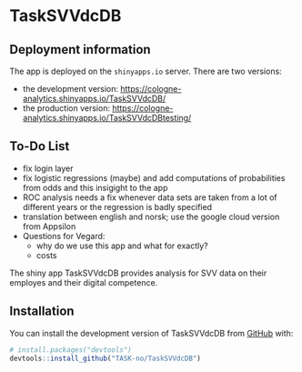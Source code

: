 
<!-- README.md is generated from README.Rmd. Please edit that file -->

# TaskSVVdcDB

## Deployment information

The app is deployed on the `shinyapps.io` server. There are two
versions:

- the development version:
  <https://cologne-analytics.shinyapps.io/TaskSVVdcDB/>
- the production version:
  <https://cologne-analytics.shinyapps.io/TaskSVVdcDBtesting/>

## To-Do List

- fix login layer
- fix logistic regressions (maybe) and add computations of probabilities
  from odds and this insigight to the app
- ROC analysis needs a fix whenever data sets are taken from a lot of
  different years or the regression is badly specified
- translation between english and norsk; use the google cloud version
  from Appsilon
- Questions for Vegard:
  - why do we use this app and what for exactly?
  - costs

<!-- badges: start -->
<!-- badges: end -->

The shiny app TaskSVVdcDB provides analysis for SVV data on their
employes and their digital competence.

## Installation

You can install the development version of TaskSVVdcDB from
[GitHub](https://github.com/) with:

``` r
# install.packages("devtools")
devtools::install_github("TASK-no/TaskSVVdcDB")
```

